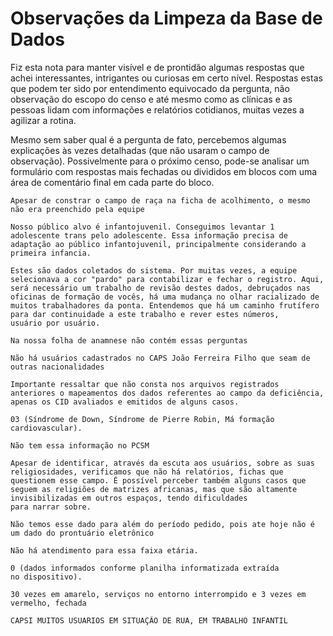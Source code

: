# Observações da Limpeza da Base de Dados
Fiz esta nota para manter visível e de prontidão algumas respostas que achei interessantes, intrigantes ou curiosas em certo nível. Respostas estas que podem ter sido por entendimento equivocado da pergunta, não observação do escopo do censo e até mesmo como as clínicas e as pessoas lidam com informações e relatórios cotidianos, muitas vezes a agilizar a rotina.

Mesmo sem saber qual é a pergunta de fato, percebemos algumas explicações às vezes detalhadas (que não usaram o campo de observação). Possivelmente para o próximo censo, pode-se analisar um formulário com respostas mais fechadas ou divididos em blocos com uma área de comentário final em cada parte do bloco.

```
Apesar de constrar o campo de raça na ficha de acolhimento, o mesmo não era preenchido pela equipe
```

```
Nosso público alvo é infantojuvenil. Conseguimos levantar 1 adolescente trans pelo adolescente. Essa informação precisa de adaptação ao público infantojuvenil, principalmente considerando a primeira infancia.
```

```
Estes são dados coletados do sistema. Por muitas vezes, a equipe selecionava a cor "pardo" para contabilizar e fechar o registro. Aqui, será necessário um trabalho de revisão destes dados, debruçados nas oficinas de formação de vocês, há uma mudança no olhar racializado de muitos trabalhadores da ponta. Entendemos que há um caminho frutífero para dar continuidade a este trabalho e rever estes números, usuário por usuário.
```

```
Na nossa folha de anamnese não contém essas perguntas
```

```
Não há usuários cadastrados no CAPS João Ferreira Filho que seam de outras nacionalidades
```

```
Importante ressaltar que não consta nos arquivos registrados anteriores o mapeamentos dos dados referentes ao campo da deficiência, apenas os CID avaliados e emitidos de alguns casos.
```

```
03 (Síndrome de Down, Síndrome de Pierre Robin, Má formação cardiovascular).
```

```
Não tem essa informação no PCSM
```

```
Apesar de identificar, através da escuta aos usuários, sobre as suas religiosidades, verificamos que não há relatórios, fichas que questionem esse campo. É possível perceber também alguns casos que seguem as religiões de matrizes africanas, mas que são altamente invisibilizadas em outros espaços, tendo dificuldades para narrar sobre.
```

```
Não temos esse dado para além do período pedido, pois ate hoje não é um dado do prontuário eletrônico
```

```
Não há atendimento para essa faixa etária.
```

```
0 (dados informados conforme planilha informatizada extraída no dispositivo).
```

```
30 vezes em amarelo, serviços no entorno interrompido e 3 vezes em vermelho, fechada
```

```
CAPSI MUITOS USUARIOS EM SITUAÇÃO DE RUA, EM TRABALHO INFANTIL
```
